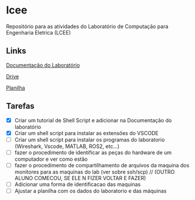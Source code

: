 # lcee
Repositório para as atividades do Laboratório de Computação para Engenharia Eletrica (LCEE)

## Links

[Documentação do Laboratório](https://docs.google.com/document/d/1bnXhSl0Q7n9jgF0m1FqWycCkRyAJd4P5/edit#heading=h.rgadcdeq8ij4)

[Drive](https://drive.google.com/drive/folders/18Un8P1lrbHC7CKtmb7pVnO0NpNZHpF6P)

[Planilha](https://docs.google.com/spreadsheets/d/14guPu286_RSIyEn7gyfUo2kHLwa5NKoeKSU7KQInk8U/edit?usp=sharing)

## Tarefas
- [X] Criar um tutorial de Shell Script e adicionar na Documentação do laboratório
- [X] Criar um shell script para instalar as extensões do VSCODE
- [ ] Criar um shell script para instalar os programas do laboratorio (Wireshark, Vscode, MATLAB, ROS2, etc...)
- [ ] fazer o procedimento de identificar as peças do hardware de um computador e ver como estão 
- [ ] fazer o procedimento de compartilhamento de arquivos da maquina dos monitores para as maquinas do lab (ver sobre ssh/scp) // (OUTRO ALUNO COMECOU, SE ELE N FIZER VOLTAR E FAZER)
- [ ] Adicionar uma forma de identificacao das maquinas
- [ ] Ajustar a planilha com os dados do laboratorio e das máquinas
